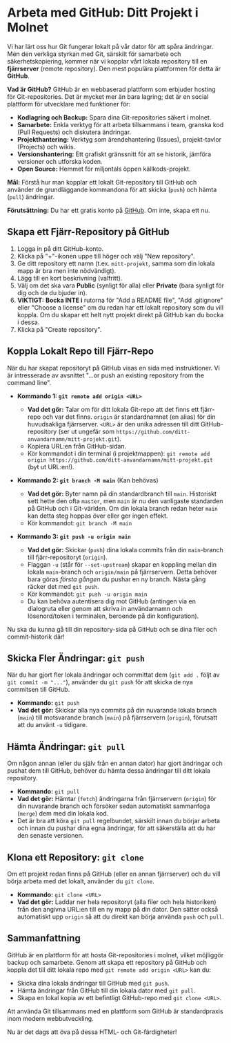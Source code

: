 # Arbeta med GitHub: Ditt Projekt i Molnet

Vi har lärt oss hur Git fungerar lokalt på vår dator för att spåra ändringar. Men den verkliga styrkan med Git, särskilt för samarbete och säkerhetskopiering, kommer när vi kopplar vårt lokala repository till en **fjärrserver** (remote repository). Den mest populära plattformen för detta är **GitHub**.

**Vad är GitHub?** GitHub är en webbaserad plattform som erbjuder hosting för Git-repositories. Det är mycket mer än bara lagring; det är en social plattform för utvecklare med funktioner för:

*   **Kodlagring och Backup:** Spara dina Git-repositories säkert i molnet.
*   **Samarbete:** Enkla verktyg för att arbeta tillsammans i team, granska kod (Pull Requests) och diskutera ändringar.
*   **Projekthantering:** Verktyg som ärendehantering (Issues), projekt-tavlor (Projects) och wikis.
*   **Versionshantering:** Ett grafiskt gränssnitt för att se historik, jämföra versioner och utforska koden.
*   **Open Source:** Hemmet för miljontals öppen källkods-projekt.

**Mål:** Förstå hur man kopplar ett lokalt Git-repository till GitHub och använder de grundläggande kommandona för att skicka (`push`) och hämta (`pull`) ändringar.

**Förutsättning:** Du har ett gratis konto på [GitHub](https://github.com/). Om inte, skapa ett nu.

## Skapa ett Fjärr-Repository på GitHub

1.  Logga in på ditt GitHub-konto.
2.  Klicka på "+"-ikonen uppe till höger och välj "New repository".
3.  Ge ditt repository ett namn (t.ex. `mitt-projekt`, samma som din lokala mapp är bra men inte nödvändigt).
4.  Lägg till en kort beskrivning (valfritt).
5.  Välj om det ska vara **Public** (synligt för alla) eller **Private** (bara synligt för dig och de du bjuder in).
6.  **VIKTIGT:** **Bocka INTE i** rutorna för "Add a README file", "Add .gitignore" eller "Choose a license" om du redan har ett lokalt repository som du vill koppla. Om du skapar ett helt nytt projekt direkt på GitHub kan du bocka i dessa.
7.  Klicka på "Create repository".

## Koppla Lokalt Repo till Fjärr-Repo

När du har skapat repositoryt på GitHub visas en sida med instruktioner. Vi är intresserade av avsnittet "…or push an existing repository from the command line".

*   **Kommando 1: `git remote add origin <URL>`**
    *   **Vad det gör:** Talar om för ditt lokala Git-repo att det finns ett fjärr-repo och var det finns. `origin` är standardnamnet (en alias) för din huvudsakliga fjärrserver. `<URL>` är den unika adressen till ditt GitHub-repository (ser ut ungefär som `https://github.com/ditt-anvandarnamn/mitt-projekt.git`).
    *   Kopiera URL:en från GitHub-sidan.
    *   Kör kommandot i din terminal (i projektmappen): `git remote add origin https://github.com/ditt-anvandarnamn/mitt-projekt.git` (byt ut URL:en!).

*   **Kommando 2: `git branch -M main`** (Kan behövas)
    *   **Vad det gör:** Byter namn på din standardbranch till `main`. Historiskt sett hette den ofta `master`, men `main` är nu den vanligaste standarden på GitHub och i Git-världen. Om din lokala branch redan heter `main` kan detta steg hoppas över eller ger ingen effekt.
    *   Kör kommandot: `git branch -M main`

*   **Kommando 3: `git push -u origin main`**
    *   **Vad det gör:** Skickar (`push`) dina lokala commits från din `main`-branch till fjärr-repositoryt (`origin`).
    *   Flaggan `-u` (står för `--set-upstream`) skapar en koppling mellan din lokala `main`-branch och `origin/main` på fjärrservern. Detta behöver bara göras *första gången* du pushar en ny branch. Nästa gång räcker det med `git push`.
    *   Kör kommandot: `git push -u origin main`
    *   Du kan behöva autentisera dig mot GitHub (antingen via en dialogruta eller genom att skriva in användarnamn och lösenord/token i terminalen, beroende på din konfiguration).

Nu ska du kunna gå till din repository-sida på GitHub och se dina filer och commit-historik där!

## Skicka Fler Ändringar: `git push`

När du har gjort fler lokala ändringar och committat dem (`git add .` följt av `git commit -m "..."`), använder du `git push` för att skicka de nya commitsen till GitHub.

*   **Kommando:** `git push`
*   **Vad det gör:** Skickar alla nya commits på din nuvarande lokala branch (`main`) till motsvarande branch (`main`) på fjärrservern (`origin`), förutsatt att du använt `-u` tidigare.

## Hämta Ändringar: `git pull`

Om någon annan (eller du själv från en annan dator) har gjort ändringar och pushat dem till GitHub, behöver du hämta dessa ändringar till ditt lokala repository.

*   **Kommando:** `git pull`
*   **Vad det gör:** Hämtar (`fetch`) ändringarna från fjärrservern (`origin`) för din nuvarande branch och försöker sedan automatiskt sammanfoga (`merge`) dem med din lokala kod.
*   Det är bra att köra `git pull` regelbundet, särskilt innan du börjar arbeta och innan du pushar dina egna ändringar, för att säkerställa att du har den senaste versionen.

## Klona ett Repository: `git clone`

Om ett projekt redan finns på GitHub (eller en annan fjärrserver) och du vill börja arbeta med det lokalt, använder du `git clone`.

*   **Kommando:** `git clone <URL>`
*   **Vad det gör:** Laddar ner hela repositoryt (alla filer och hela historiken) från den angivna URL:en till en ny mapp på din dator. Den sätter också automatiskt upp `origin` så att du direkt kan börja använda `push` och `pull`.

## Sammanfattning

GitHub är en plattform för att hosta Git-repositories i molnet, vilket möjliggör backup och samarbete. Genom att skapa ett repository på GitHub och koppla det till ditt lokala repo med `git remote add origin <URL>` kan du:

*   Skicka dina lokala ändringar till GitHub med `git push`.
*   Hämta ändringar från GitHub till din lokala dator med `git pull`.
*   Skapa en lokal kopia av ett befintligt GitHub-repo med `git clone <URL>`.

Att använda Git tillsammans med en plattform som GitHub är standardpraxis inom modern webbutveckling.

Nu är det dags att öva på dessa HTML- och Git-färdigheter!
